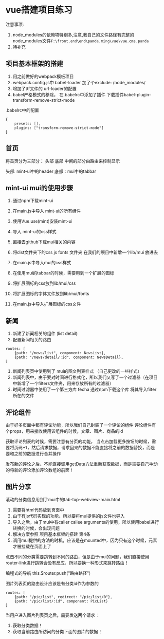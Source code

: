 # vue搭建项目练习

注意事项:

1. node_modules的依赖项特别多,注意,我自己的文件路径有完整的node_modules文件`F:\front.end\end\panda.ming\vue\vue.cms.panda` 
2. 待补充

## 项目基本框架的搭建

1. 用之前做好的webpack模板项目
2. webpack.config.js中 babel-loader 加了个exclude: /node_modules/
3. 增加了ttf文件的 url-loader的配置
4. babel严格模式的移除， 在.babelrc中添加了插件
   下载插件babel-plugin-transform-remove-strict-mode

.babelrc中的配置

```
{
    presets: [],
    plugins: ["transform-remove-strict-mode"]
}
```

## 首页

将首页分为三部分： 头部 底部  中间的部分由路由来控制显示

头部: mint-ui中的header
底部：mui中的tabbar

## mint-ui mui的使用步骤

1. 通过npm下载mint-ui
2. 在main.js中导入 mint-ui的所有组件
3. 使用Vue.use(mint)安装mint-ui
4. 导入 mint-ui的css样式


1. 直接去github下载mui相关的内容
2. 将dist文件夹下的css js fonts 文件夹 在我们的项目中新增一个lib/mui 放进去
3. 在main.js中导入mui的css样式
4. 在使用mui的tabbar的时候，需要用到一个扩展的图标
5. 将扩展图标的css放到lib/mui/css
6. 将扩展图标的字体文件放到lib/mui/fonts
7. 在main.js中导入扩展图标的css文件

## 新闻

1. 新建了新闻相关的组件 (list  detail)
2. 配置新闻相关的路由  

```
routes: [
    {path: "/news/list", component: NewsList},
    {path: "/news/detail/:id", component: NewsDetail},
]
```

1. 新闻列表页中使用到了
   mui的图文列表样式 （自己更改的一些样式）
2. 新闻列表中，由于要对时间进行格式化，所以我们又写了一个过滤器（在项目中新增了一个filters文件夹，用来存放所有的过滤器）
3. 时间过滤器中使用了一个第三方库 fecha
   通过npm下载这个库
   将其导入filter所在的文件

## 评论组件

由于好多页面中都有评论功能，所以我们自己封装了一个评论的组件
评论组件有个props，用来接收使用该组件的时候，文章、图片、商品的id

获取评论列表的时候，需要注意有分页的功能， 当点击加载更多按钮的时候，需要将页码+1，然后请求数据，请求回来的数据不能直接将之前的数据替换，而是要和之前的数据进行合并操作

发布新的评论之后，不能直接调用getData方法重新获取数据，而是需要自己手动的将新的评论添加评论数组的前面！

## 图片分享

滚动的分类信息用到了mui中的tab-top-webview-main.html

1. 需要将html代码放到页面中
2. 由于有js代码实现的功能，所以要将mui提供的js文件也导入
3. 导入之后，由于mui中有caller callee arguments的使用，所以使用babel进行转换的时候，会出现问题
4. 解决方案参照  项目基本框架的搭建 第4条
5. 调用mui提供的方法的时机，应该是在mounted中，因为只有这个时候，元素才被挂载在页面上了

点击不同的分类需要跳转到不同的路由，但是由于mui的问题，我们直接使用router-link进行跳转会没有反应，所以要换一种形式来跳转路由！

编程式的导航
this.$router.push("路由路径")

图片列表页的路由设计应该是有分类id作为参数的

```
routes: [
    {path: "/pic/list", redirect: "/pic/list/0"},
    {path: "/pic/list/:id", component: PicList}
]
```

当用户进入图片列表页之后，需要发送两个请求：

1. 获取分类数据！
2. 获取当前路由所访问的分类下面的图片的数据！